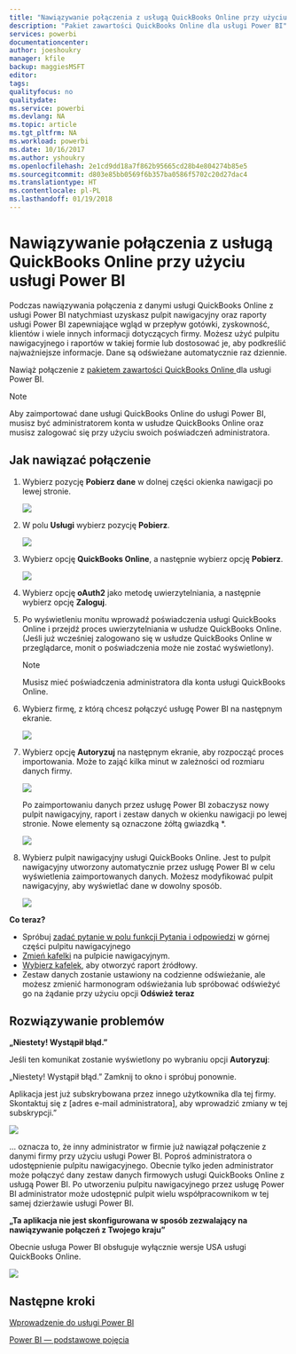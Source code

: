 ```yaml
---
title: "Nawiązywanie połączenia z usługą QuickBooks Online przy użyciu usługi Power BI"
description: "Pakiet zawartości QuickBooks Online dla usługi Power BI"
services: powerbi
documentationcenter: 
author: joeshoukry
manager: kfile
backup: maggiesMSFT
editor: 
tags: 
qualityfocus: no
qualitydate: 
ms.service: powerbi
ms.devlang: NA
ms.topic: article
ms.tgt_pltfrm: NA
ms.workload: powerbi
ms.date: 10/16/2017
ms.author: yshoukry
ms.openlocfilehash: 2e1cd9dd18a7f862b95665cd28b4e804274b85e5
ms.sourcegitcommit: d803e85bb0569f6b357ba0586f5702c20d27dac4
ms.translationtype: HT
ms.contentlocale: pl-PL
ms.lasthandoff: 01/19/2018
---
```

# <a name="connect-to-quickbooks-online-with-power-bi"></a>Nawiązywanie połączenia z usługą QuickBooks Online przy użyciu usługi Power BI
Podczas nawiązywania połączenia z danymi usługi QuickBooks Online z usługi Power BI natychmiast uzyskasz pulpit nawigacyjny oraz raporty usługi Power BI zapewniające wgląd w przepływ gotówki, zyskowność, klientów i wiele innych informacji dotyczących firmy. Możesz użyć pulpitu nawigacyjnego i raportów w takiej formie lub dostosować je, aby podkreślić najważniejsze informacje. Dane są odświeżane automatycznie raz dziennie.

Nawiąż połączenie z [pakietem zawartości QuickBooks Online ](https://dxt.powerbi.com/getdata/services/quickbooks-online) dla usługi Power BI.

>[!NOTE]
>Aby zaimportować dane usługi QuickBooks Online do usługi Power BI, musisz być administratorem konta w usłudze QuickBooks Online oraz musisz zalogować się przy użyciu swoich poświadczeń administratora.

## <a name="how-to-connect"></a>Jak nawiązać połączenie
1. Wybierz pozycję **Pobierz dane** w dolnej części okienka nawigacji po lewej stronie.
   
   ![](media/service-connect-to-quickbooks-online/pbi_getdata.png) 
2. W polu **Usługi** wybierz pozycję **Pobierz**.
   
   ![](media/service-connect-to-quickbooks-online/pbi_getservices.png) 
3. Wybierz opcję **QuickBooks Online**, a następnie wybierz opcję **Pobierz**.
   
   ![](media/service-connect-to-quickbooks-online/qbo.png)
4. Wybierz opcję **oAuth2** jako metodę uwierzytelniania, a następnie wybierz opcję **Zaloguj**. 
5. Po wyświetleniu monitu wprowadź poświadczenia usługi QuickBooks Online i przejdź proces uwierzytelniania w usłudze QuickBooks Online. (Jeśli już wcześniej zalogowano się w usłudze QuickBooks Online w przeglądarce, monit o poświadczenia może nie zostać wyświetlony).
   >[!NOTE]
   >Musisz mieć poświadczenia administratora dla konta usługi QuickBooks Online.
6. Wybierz firmę, z którą chcesz połączyć usługę Power BI na następnym ekranie.
   
   ![](media/service-connect-to-quickbooks-online/pbi_qbo_almost.png)
7. Wybierz opcję **Autoryzuj** na następnym ekranie, aby rozpocząć proces importowania. Może to zająć kilka minut w zależności od rozmiaru danych firmy. 
   
   ![](media/service-connect-to-quickbooks-online/pbi_qbo_authorizesm.png)
   
   Po zaimportowaniu danych przez usługę Power BI zobaczysz nowy pulpit nawigacyjny, raport i zestaw danych w okienku nawigacji po lewej stronie. Nowe elementy są oznaczone żółtą gwiazdką \*.
   
   ![](media/service-connect-to-quickbooks-online/pbi_qbo_leftnavnew.png)
8. Wybierz pulpit nawigacyjny usługi QuickBooks Online. Jest to pulpit nawigacyjny utworzony automatycznie przez usługę Power BI w celu wyświetlenia zaimportowanych danych. Możesz modyfikować pulpit nawigacyjny, aby wyświetlać dane w dowolny sposób. 
   
   ![](media/service-connect-to-quickbooks-online/pbi_qbo_dash.png)

**Co teraz?**

* Spróbuj [zadać pytanie w polu funkcji Pytania i odpowiedzi](power-bi-q-and-a.md) w górnej części pulpitu nawigacyjnego
* [Zmień kafelki](service-dashboard-edit-tile.md) na pulpicie nawigacyjnym.
* [Wybierz kafelek](service-dashboard-tiles.md), aby otworzyć raport źródłowy.
* Zestaw danych zostanie ustawiony na codzienne odświeżanie, ale możesz zmienić harmonogram odświeżania lub spróbować odświeżyć go na żądanie przy użyciu opcji **Odśwież teraz**

## <a name="troubleshooting"></a>Rozwiązywanie problemów
**„Niestety! Wystąpił błąd.”**

Jeśli ten komunikat zostanie wyświetlony po wybraniu opcji **Autoryzuj**:

„Niestety! Wystąpił błąd.” Zamknij to okno i spróbuj ponownie.

Aplikacja jest już subskrybowana przez innego użytkownika dla tej firmy. Skontaktuj się z [adres e-mail administratora], aby wprowadzić zmiany w tej subskrypcji.”

![](media/service-connect-to-quickbooks-online/pbi_qbo_oopssm.png)

... oznacza to, że inny administrator w firmie już nawiązał połączenie z danymi firmy przy użyciu usługi Power BI. Poproś administratora o udostępnienie pulpitu nawigacyjnego. Obecnie tylko jeden administrator może połączyć dany zestaw danych firmowych usługi QuickBooks Online z usługą Power BI. Po utworzeniu pulpitu nawigacyjnego przez usługę Power BI administrator może udostępnić pulpit wielu współpracownikom w tej samej dzierżawie usługi Power BI.

**„Ta aplikacja nie jest skonfigurowana w sposób zezwalający na nawiązywanie połączeń z Twojego kraju”**

Obecnie usługa Power BI obsługuje wyłącznie wersje USA usługi QuickBooks Online. 

![](media/service-connect-to-quickbooks-online/pbi_qbo_countrynotsupported.png)

## <a name="next-steps"></a>Następne kroki
[Wprowadzenie do usługi Power BI](service-get-started.md)

[Power BI — podstawowe pojęcia](service-basic-concepts.md)

